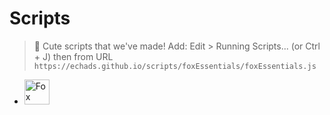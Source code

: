 # Scripts
> 🍓 Cute scripts that we've made!
Add: Edit > Running Scripts... (or Ctrl + J) then from URL `https://echads.github.io/scripts/foxEssentials/foxEssentials.js`
- [<img height="40" alt="Fox Essentials" src="https://scripts.cutelab.space/foxEssentials/app/assets/logo.svg"/>](https://scripts.cutelab.space/foxEssentials/foxEssentials.js)<br><br>

